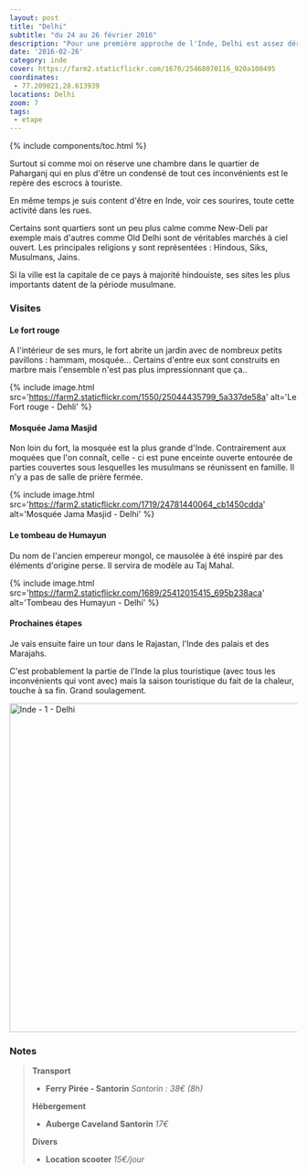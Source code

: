 ```yaml
---
layout: post
title: "Delhi"
subtitle: "du 24 au 26 février 2016"
description: "Pour une première approche de l'Inde, Delhi est assez déroutante : un monde fou, une circulation infernale, des coups de klaxons incessants, la pollution, les odeurs..."
date: '2016-02-26'
category: inde
cover: https://farm2.staticflickr.com/1670/25468070116_920a100495
coordinates:
 - 77.209021,28.613939
locations: Delhi
zoom: 7
tags:
 - etape
---
```

{% include components/toc.html %}

Surtout si comme moi on réserve une chambre dans le quartier de Paharganj qui en plus d'être un condensé de tout ces inconvénients est le repère des escrocs à touriste.

En même temps je suis content d'être en Inde, voir ces sourires, toute cette activité dans les rues.

Certains sont quartiers sont un peu plus calme comme New-Deli par exemple mais d'autres comme Old Delhi sont de véritables marchés à ciel ouvert. Les principales religions y sont représentées : Hindous, Siks, Musulmans, Jains.

Si la ville est la capitale de ce pays à majorité hindouiste, ses sites les plus importants datent de la période musulmane.

### Visites

#### Le fort rouge

A l'intérieur de ses murs, le fort abrite un jardin avec de nombreux petits pavillons : hammam, mosquée... Certains d'entre eux sont construits en marbre mais l'ensemble n'est pas plus impressionnant  que ça..

{% include image.html src='https://farm2.staticflickr.com/1550/25044435799_5a337de58a' alt='Le Fort rouge - Dehli' %}

#### Mosquée Jama Masjid

Non loin du fort, la mosquée est la plus grande d'Inde. Contrairement aux moquées que l'on connaît, celle - ci est pune enceinte ouverte entourée de parties couvertes sous lesquelles les musulmans se réunissent en famille. Il n'y a pas de salle de prière fermée.

{% include image.html
  src='https://farm2.staticflickr.com/1719/24781440064_cb1450cdda'
  alt='Mosquée Jama Masjid - Delhi'
%}


#### Le tombeau de Humayun 

Du nom de l'ancien  empereur mongol,  ce mausolée à été inspiré par des éléments d'origine perse. Il servira de modèle au Taj Mahal.

{% include image.html 
src='https://farm2.staticflickr.com/1689/25412015415_695b238aca' 
alt='Tombeau des Humayun - Delhi' %}

#### Prochaines étapes 

Je vais ensuite faire un tour dans le Rajastan, l'Inde des palais et des Marajahs.

C'est probablement la partie de l'Inde la plus touristique  (avec tous les inconvénients qui vont avec) mais la saison touristique du fait de la chaleur, touche à sa fin. Grand soulagement.

<a data-flickr-embed="true"  href="https://www.flickr.com/photos/planitude/albums/72157665120289032" title="Inde - 1 - Delhi"><img src="https://farm2.staticflickr.com/1467/24785213133_d22fb3964c_b.jpg" width="1024" height="576" alt="Inde - 1 - Delhi"></a><script async src="//embedr.flickr.com/assets/client-code.js" charset="utf-8"></script>

### Notes

>**Transport**
>
>- **Ferry Pirée - Santorin** *Santorin : 38€ (8h)*
>
>**Hébergement**
>
>- **Auberge Caveland Santorin** *17€*
>
>**Divers**
>
>- **Location scooter** *15€/jour*
